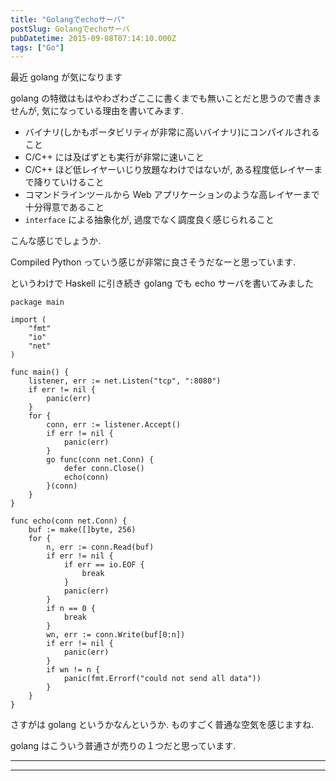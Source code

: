 ```yaml
---
title: "Golangでechoサーバ"
postSlug: Golangでechoサーバ
pubDatetime: 2015-09-08T07:14:10.000Z
tags: ["Go"]
---
```


最近 golang が気になります

golang の特徴はもはやわざわざここに書くまでも無いことだと思うので書きませんが, 気になっている理由を書いてみます.

- バイナリ(しかもポータビリティが非常に高いバイナリ)にコンパイルされること
- C/C++ には及ばずとも実行が非常に速いこと
- C/C++ ほど低レイヤーいじり放題なわけではないが, ある程度低レイヤーまで降りていけること
- コマンドラインツールから Web アプリケーションのような高レイヤーまで十分得意であること
- `interface` による抽象化が, 過度でなく調度良く感じられること

こんな感じでしょうか.

Compiled Python っていう感じが非常に良さそうだなーと思っています.

というわけで Haskell に引き続き golang でも echo サーバを書いてみました

```
package main

import (
    "fmt"
    "io"
    "net"
)

func main() {
    listener, err := net.Listen("tcp", ":8080")
    if err != nil {
        panic(err)
    }
    for {
        conn, err := listener.Accept()
        if err != nil {
            panic(err)
        }
        go func(conn net.Conn) {
            defer conn.Close()
            echo(conn)
        }(conn)
    }
}

func echo(conn net.Conn) {
    buf := make([]byte, 256)
    for {
        n, err := conn.Read(buf)
        if err != nil {
            if err == io.EOF {
                break
            }
            panic(err)
        }
        if n == 0 {
            break
        }
        wn, err := conn.Write(buf[0:n])
        if err != nil {
            panic(err)
        }
        if wn != n {
            panic(fmt.Errorf("could not send all data"))
        }
    }
}

```

さすがは golang というかなんというか. ものすごく普通な空気を感じますね.

golang はこういう普通さが売りの１つだと思っています.

---

---
